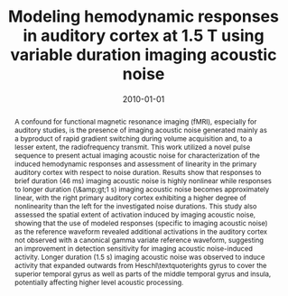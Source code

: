 ---
title: "Modeling hemodynamic responses in auditory cortex at 1.5 T using variable duration imaging acoustic noise"
date: 2010-01-01
authors_string: S. Hu, O. Olulade, J. Gonzalez-Castillo, J. Santos, S. Kim, G. Tamer, W. Luh, T. TM
authors:
   - S. Hu
   - O. Olulade
   - J. Gonzalez-Castillo
   - J. Santos
   - S. Kim
   - G. Tamer
   - W. Luh
   - T. TM
author_ids:
   - javier_gonzalez-castillo
journal: 'Neuroimage'
volume: 49
issue: 
pages: 3027-38
book_title: ''
publisher: ''
abstract: '<p>A confound for functional magnetic resonance imaging (fMRI), especially for auditory studies, is the presence of imaging acoustic noise generated mainly as a byproduct of rapid gradient switching during volume acquisition and, to a lesser extent, the radiofrequency transmit. This work utilized a novel pulse sequence to present actual imaging acoustic noise for characterization of the induced hemodynamic responses and assessment of linearity in the primary auditory cortex with respect to noise duration. Results show that responses to brief duration (46 ms) imaging acoustic noise is highly nonlinear while responses to longer duration (\&amp;amp;gt;1 s) imaging acoustic noise becomes approximately linear, with the right primary auditory cortex exhibiting a higher degree of nonlinearity than the left for the investigated noise durations. This study also assessed the spatial extent of activation induced by imaging acoustic noise, showing that the use of modeled responses (specific to imaging acoustic noise) as the reference waveform revealed additional activations in the auditory cortex not observed with a canonical gamma variate reference waveform, suggesting an improvement in detection sensitivity for imaging acoustic noise-induced activity. Longer duration (1.5 s) imaging acoustic noise was observed to induce activity that expanded outwards from Heschl\textquoterights gyrus to cover the superior temporal gyrus as well as parts of the middle temporal gyrus and insula, potentially affecting higher level acoustic processing.</p>'
project_id: 
paper_url: 
doi: 
data_loc: ''
code_loc: ''
file: '/assets/publications//assets/publications/'
file_name: '/assets/publications/'
type: journal_article
pub_str: ' (2010) Neuroimage 49: 3027-38'
layout: publication 
---